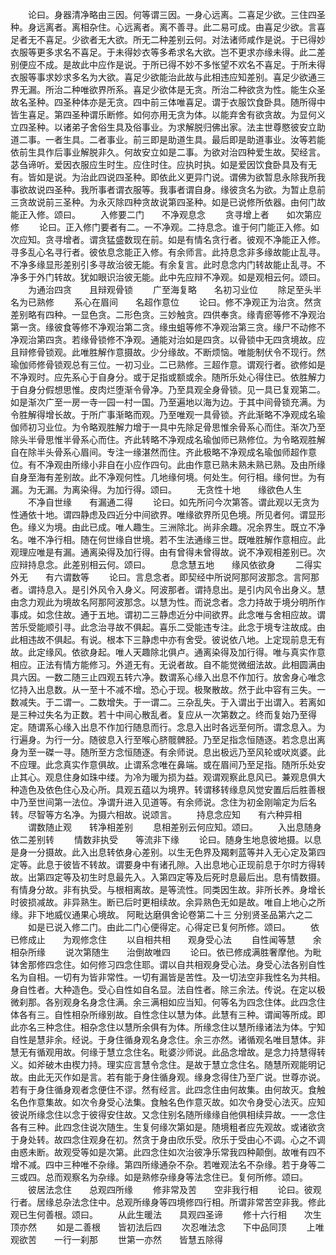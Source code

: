 <!-- { "loadSidebar": true } -->
　　论曰。身器清净略由三因。何等谓三因。一身心远离。二喜足少欲。三住四圣种。身远离者。离相杂住。心远离者。离不善寻。此二易可成。由喜足少欲。言喜足者无不喜足。少欲者无大欲。所无二种差别云何。对法诸师咸作是说。于已得妙衣服等更多求名不喜足。于未得妙衣等多希求名大欲。岂不更求亦缘未得。此二差别便应不成。是故此中应作是说。于所已得不妙不多怅望不欢名不喜足。于所未得衣服等事求妙求多名为大欲。喜足少欲能治此故与此相违应知差别。喜足少欲通三界无漏。所治二种唯欲界所系。喜足少欲体是无贪。所治二种欲贪为性。能生众圣故名圣种。四圣种体亦是无贪。四中前三体唯喜足。谓于衣服饮食卧具。随所得中皆生喜足。第四圣种谓乐断修。如何亦用无贪为体。以能弃舍有欲贪故。为显何义立四圣种。以诸弟子舍俗生具及俗事业。为求解脱归佛出家。法主世尊愍彼安立助道二事。一者生具。二者事业。前三即是助道生具。最后即是助道事业。汝等若能依前生具作后事业解脱非久。何故安立如是二事。为欲对治四种爱生故。契经言。苾刍谛听。爱因衣服应生时生。应住时住。应执时执。如是爱因饮食卧具及有无有。皆如是说。为治此四说四圣种。即依此义更异门说。谓佛为欲暂息永除我所我事欲故说四圣种。我所事者谓衣服等。我事者谓自身。缘彼贪名为欲。为暂止息前三贪故说前三圣种。为永灭除四种贪故说第四圣种。如是已说修所依器。由何门故能正入修。颂曰。
　　入修要二门　　不净观息念
　　贪寻增上者　　如次第应修
　　论曰。正入修门要者有二。一不净观。二持息念。谁于何门能正入修。如次应知。贪寻增者。谓贪猛盛数现在前。如是有情名贪行者。彼观不净能正入修。寻多乱心名寻行者。彼依息念能正入修。有余师言。此持息念非多缘故能止乱寻。不净多缘显形差别引多寻故治彼无能。有余复言。此时息念内门转故能止乱寻。不净多于外门转故。犹如眼识治彼无能。此中先应辩不净观。如是观相云何。颂曰。
　　为通治四贪　　且辩观骨锁
　　广至海复略　　名初习业位
　　除足至头半　　名为已熟修
　　系心在眉间　　名超作意位
　　论曰。修不净观正为治贪。然贪差别略有四种。一显色贪。二形色贪。三妙触贪。四供奉贪。缘青瘀等修不净观治第一贪。缘彼食等修不净观治第二贪。缘虫蛆等修不净观治第三贪。缘尸不动修不净观治第四贪。若缘骨锁修不净观。通能对治如是四贪。以骨锁中无四贪境故。应且辩修骨锁观。此唯胜解作意摄故。少分缘故。不断烦恼。唯能制伏令不现行。然瑜伽师修骨锁观总有三位。一初习业。二已熟修。三超作意。谓观行者。欲修如是不净观时。应先系心于自身分。或于足指或额或余。随所乐处心得住已。依胜解力于自身分假想思惟。皮肉烂堕渐令骨净。乃至具观全身骨锁。见一具已复观第二。如是渐次广至一房一寺一园一村一国。乃至遍地以海为边。于其中间骨锁充满。为令胜解得增长故。于所广事渐略而观。乃至唯观一具骨锁。齐此渐略不净观成名瑜伽师初习业位。为令略观胜解力增于一具中先除足骨思惟余骨系心而住。渐次乃至除头半骨思惟半骨系心而住。齐此转略不净观成名瑜伽师已熟修位。为令略观胜解自在除半头骨系心眉间。专注一缘湛然而住。齐此极略不净观成名瑜伽师超作意位。有不净观由所缘小非自在小应作四句。此由作意已熟未熟未熟已熟。及由所缘自身至海有差别故。此不净观何性。几地缘何境。何处生。何行相。缘何世。为有漏。为无漏。为离染得。为加行得。颂曰。
　　无贪性十地　　缘欲色人生
　　不净自世缘　　有漏通二得
　　论曰。如先所问今次第答。谓此观以无贪为性通依十地。谓四静虑及四近分中间欲界。唯缘欲界所见色境。所见者何。谓显形色。缘义为境。由此已成。唯人趣生。三洲除北。尚非余趣。况余界生。既立不净名。唯不净行相。随在何世缘自世境。若不生法通缘三世。既唯胜解作意相应。此观理应唯是有漏。通离染得及加行得。由有曾得未曾得故。说不净观相差别已。次应辩持息念。此差别相云何。颂曰。
　　息念慧五地　　缘风依欲身
　　二得实外无　　有六谓数等
　　论曰。言息念者。即契经中所说阿那阿波那念。言阿那者。谓持息入。是引外风令入身义。阿波那者。谓持息出。是引内风令出身义。慧由念力观此为境故名阿那阿波那念。以慧为性。而说念者。念力持故于境分明所作事成。如念住故。通于五地。谓初二三静虑近分中间欲界。此念唯与舍相应故。谓苦乐受能顺引寻。此念治寻故不俱起。喜乐二受能违专注。此念于境专注故成。由此相违故不俱起。有说。根本下三静虑中亦有舍受。彼说依八地。上定现前息无有故。此定缘风。依欲身起。唯人天趣除北俱卢。通离染得及加行得。唯与真实作意相应。正法有情方能修习。外道无有。无说者故。自不能觉微细法故。此相圆满由具六因。一数二随三止四观五转六净。数谓系心缘入出息不作加行。放舍身心唯念忆持入出息数。从一至十不减不增。恐心于现。极聚散故。然于此中容有三失。一数减失。于二谓一。二数增失。于一谓二。三杂乱失。于入谓出于出谓入。若离如是三种过失名为正数。若十中间心散乱者。复应从一次第数之。终而复始乃至得定。随谓系心缘入出息不作加行随息而行。念息入出时各远至何所。谓念息入。为行遍身。为行一分。随彼息入行至喉心脐髋髀胫。乃至足指念恒随逐。若念息出离身为至一磔一寻。随所至方念恒随逐。有余师说。息出极远乃至风轮或吠岚婆。此不应理。此念真实作意俱故。止谓系念唯在鼻端。或在眉间乃至足指。随所乐处安止其心。观息住身如珠中缕。为冷为暖为损为益。观谓观察此息风已。兼观息俱大种造色及依色住心及心所。具观五蕴以为境界。转谓移转缘息风觉安置后后胜善根中乃至世间第一法位。净谓升进入见道等。有余师说。念住为初金刚喻定为后名转。尽智等方名净。为摄六相故。说颂言。
　　持息念应知　　有六种异相
　　谓数随止观　　转净相差别
　　息相差别云何应知。颂曰。
　　入出息随身　　依二差别转
　　情数非执受　　等流非下缘
　　论曰。随身生地息彼地摄。以息是身一分摄故。此入出息转依身心差别。以生无色界及羯剌蓝等并入无心定及第四定等。此息于彼皆不转故。谓要身中有诸孔隙。入出息地心正现前息于尔时方得转故。出第四定等及初生时息最先入。入第四定等及后死时息最后出。息有情数摄。有情身分故。非有执受。与根相离故。是等流性。同类因生故。非所长养。身增长时彼损减故。非异熟生。断已后时更相续故。余异熟色无如是故。唯自上地心之所缘。非下地威仪通果心境故。
阿毗达磨俱舍论卷第二十三
分别贤圣品第六之二
　　如是已说入修二门。由此二门心便得定。心得定已复何所修。颂曰。
　　依已修成止　　为观修念住
　　以自相共相　　观身受心法
　　自性闻等慧　　余相杂所缘
　　说次第随生　　治倒故唯四
　　论曰。依已修成满胜奢摩他。为毗钵舍那修四念住。如何修习四念住耶。谓以自共相观身受心法。身受心法各别自性名为自相。一切有为皆非常性。一切有漏皆是苦性。及一切法空非我性名为共相。身自性者。大种造色。受心自性如自名显。法自性者。除三余法。传说。在定以极微刹那。各别观身名身念住满。余三满相如应当知。何等名为四念住体。此四念住体各有三。自性相杂所缘别故。自性念住以慧为体。此慧有三种。谓闻等所成。即此亦名三种念住。相杂念住以慧所余俱有为体。所缘念住以慧所缘诸法为体。宁知自性是慧非余。经说。于身住循身观名身念住。余三亦然。诸循观名唯目慧体。非慧无有循观用故。何缘于慧立念住名。毗婆沙师说。此品念增故。是念力持慧得转义。如斧破木由楔力持。理实应言慧令念住。是故于慧立念住名。随慧所观能明记故。由此无灭作如是言。若有能于身住循身观。缘身念得住乃至广说。世尊亦说。若有于身住循身观者念便住不谬。然有经言。此四念住由何故集。由何故灭。食触名色作意集故。如次令身受心法集。食触名色作意灭故。如次令身受心法灭。应知彼说所缘念住以念于彼得安住故。又念住别名随所缘缘自他俱相续异故。一一念住各有三种。此四念住说次随生。生复何缘次第如是。随境粗者应先观故。或诸欲贪于身处转。故四念住观身在初。然贪于身由欣乐受。欣乐于受由心不调。心之不调由惑未断。故观受等如是次第。此四念住如次治彼净乐常我四种颠倒。故唯有四不增不减。四中三种唯不杂缘。第四所缘通杂不杂。若唯观法名不杂缘。若于身等二三或四。总而观察名为杂缘。如是熟修杂缘身等法念住已。复何所修。颂曰。
　　彼居法念住　　总观四所缘
　　修非常及苦　　空非我行相
　　论曰。彼观行者。居缘总杂法念住中。总观所缘身等四境修四行相。所谓非常苦空非我。修此观已生何善根。颂曰。
　　从此生暖法　　具观四圣谛
　　修十六行相　　次生顶亦然
　　如是二善根　　皆初法后四
　　次忍唯法念　　下中品同顶
　　上唯观欲苦　　一行一刹那
　　世第一亦然　　皆慧五除得
